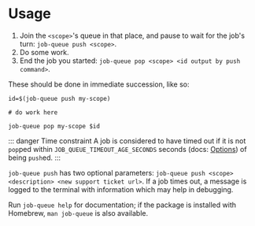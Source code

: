 # Usage

1. Join the `<scope>`'s queue in that place, and pause to wait for the job's turn: `job-queue push <scope>`.
2. Do some work.
3. End the job you started: `job-queue pop <scope> <id output by push command>`.

These should be done in immediate succession, like so:

```shell
id=$(job-queue push my-scope)

# do work here

job-queue pop my-scope $id
```

::: danger Time constraint
A job is considered to have timed out if it is not `pop`ped within `JOB_QUEUE_TIMEOUT_AGE_SECONDS` seconds (docs: [Options](/options)) of being `push`ed.
:::

`job-queue push` has two optional parameters: `job-queue push <scope> <description> <new support ticket url>`. If a job times out, a message is logged to the terminal with information which may help in debugging.

Run `job-queue help` for documentation; if the package is installed with Homebrew, `man job-queue` is also available.







